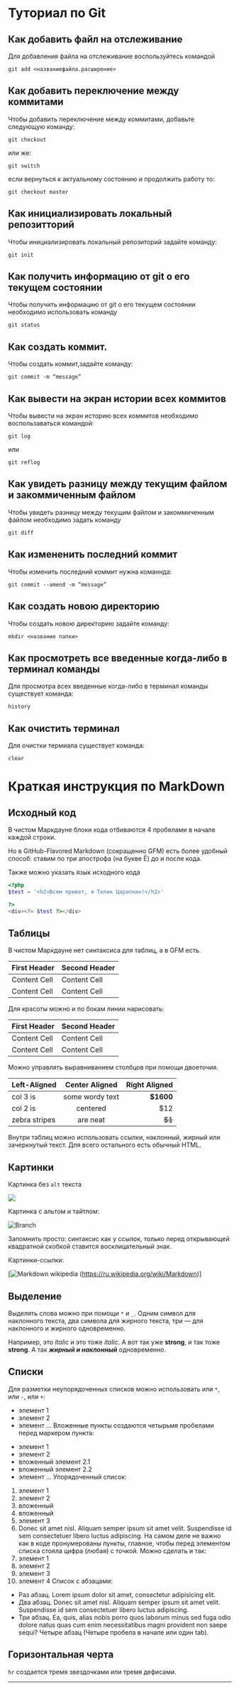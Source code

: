 # Туториал по Git

## Как добавить файл на отслеживание

Для добавления файла на отслеживание воспользуйтесь командой 
```
git add <названиефайла.расширение>
```
## Как добавить переключение между коммитами

Чтобы добавить переключение между коммитами, добавьте следующую команду:
```
git checkout
```
или же:

```
git switch
```
если вернуться к актуальному состоянию и продолжить работу то:
```
git checkout master 
```
## Как инициализировать локальный репозитторий

Чтобы инициализировать локальный репозиторий задайте команду:
```
git init
```
## Как получить информацию от git о его текущем состоянии

Чтобы получить информацию от git о его текущем состоянии необходимо использовать команду
```
git status
```
## Как создать коммит.

Чтобы создать коммит,задайте команду:
```
git commit -m “message” 
```
## Как вывести на экран истории всех коммитов

Чтобы вывести на экран историю всех коммитов необходимо воспользаваться командой:
```
git log
```
или
```
git reflog
```
## Как увидеть разницу между текущим файлом и закоммиченным файлом

Чтобы увидеть разницу между текущим файлом и закоммиченным файлом необходимо задать команду
```
git diff
```
## Как измененить последний коммит

Чтобы изменить последний коммит нужна команнда:
```
git commit --amend -m “message” 
```
## Как создать новою директорию

Чтобы создать новою директорию задайте команду:
```
mkdir <название папки> 
```
## Как просмотреть все введенные когда-либо в терминал команды

Для просмотра всех введенные когда-либо в терминал команды существует команда:
```
history
```
## Как очистить терминал

Для очистки термиала существует команда:
```
clear
```

# Краткая инструкция по MarkDown

## Исходный код

В чистом Маркдауне блоки кода отбиваются 4 пробелами в начале
каждой строки.

Но в GitHub-Flavored Markdown (сокращенно GFM) есть более
удобный способ: ставим по три апострофа (на букве Ё) до и после
кода. 

Также можно указать язык исходного кода

```php
<?php 
$test = '<h2>Всем привет, я Толик Царапкин!</h2>'

?>
<div><?= $test ?></div>
```







## Таблицы

В чистом Маркдауне нет синтаксиса для таблиц, а в GFM
есть.

First Header | Second Header
------------- | -------------
Content Cell | Content Cell
Content Cell | Content Cell

Для красоты можно и по бокам линии нарисовать:

| First Header | Second Header |
| ------------- | ------------- |
| Content Cell | Content Cell |
| Content Cell | Content Cell |

Можно управлять выравниванием столбцов при помощи
двоеточия.

| Left-Aligned | Center Aligned | Right Aligned |
|:------------- |:---------------:| -------------:|
| col 3 is | some wordy text | **$1600** |
| col 2 is | centered | $12 |
| zebra stripes | are neat | ~~$1~~ |

Внутри таблиц можно использовать ссылки, наклонный,
жирный или зачеркнутый текст.
Для всего остального есть обычный HTML.


## Картинки

Картинка без `alt` текста

![](1.jpg)

Картинка с альтом и тайтлом:

![Branch](2.jpg "Branch")

Запомнить просто: синтаксис как у ссылок, только перед открывающей квадратной скобкой ставится восклицательный
знак.

Картинки-ссылки:

[![Markdown wikipedia](3.jpg)
(https://ru.wikipedia.org/wiki/Markdown)]

## Выделение

Выделять слова можно при помощи `*` и `_`. Одним символ для наклонного текста, два символа для жирного текста, три — для наклонного и жирного одновременно.

Например, это _italic_ и это тоже *italic*. А вот так
уже __strong__, и так тоже **strong**. А так ***жирный и
наклонный*** одновременно.


## Списки


Для разметки неупорядоченных списков можно использовать
или `*`, или `-`, или `+`:
- элемент 1
- элемент 2
- элемент ...
Вложенные пункты создаются четырьмя пробелами перед
маркером пункта:
* элемент 1
* элемент 2
* вложенный элемент 2.1
* вложенный элемент 2.2
* элемент ...
Упорядоченный список:
1. элемент 1
2. элемент 2
1. вложенный
2. вложенный
3. элемент 3
4. Donec sit amet nisl. Aliquam semper ipsum sit amet
velit. Suspendisse id sem consectetuer libero luctus
adipiscing.
На самом деле не важно как в коде пронумерованы пункты,
главное, чтобы перед элементом списка стояла цифра
(любая) с точкой. Можно сделать и так:
0. элемент 1
0. элемент 2
0. элемент 3
0. элемент 4
Список с абзацами:
* Раз абзац. Lorem ipsum dolor sit amet, consectetur
adipisicing elit.
* Два абзац. Donec sit amet nisl. Aliquam semper ipsum
sit amet velit. Suspendisse id sem consectetuer libero
luctus adipiscing.
* Три абзац. Ea, quis, alias nobis porro quos laborum
minus sed fuga odio dolore natus quas cum enim
necessitatibus magni provident non saepe sequi?
Четыре абзац (Четыре пробела в начале или один tab).






## Горизонтальная черта

`hr` создается тремя звездочками или тремя дефисами.
***
